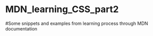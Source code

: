 # MDN_learning_CSS_part2

#Some snippets and examples from learning process through MDN documentation

